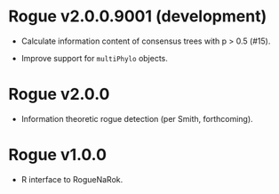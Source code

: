 # Rogue v2.0.0.9001 (development)

- Calculate information content of consensus trees with p > 0.5 (#15).

- Improve support for `multiPhylo` objects.

# Rogue v2.0.0

- Information theoretic rogue detection (per Smith, forthcoming).

# Rogue v1.0.0

 - R interface to RogueNaRok.
